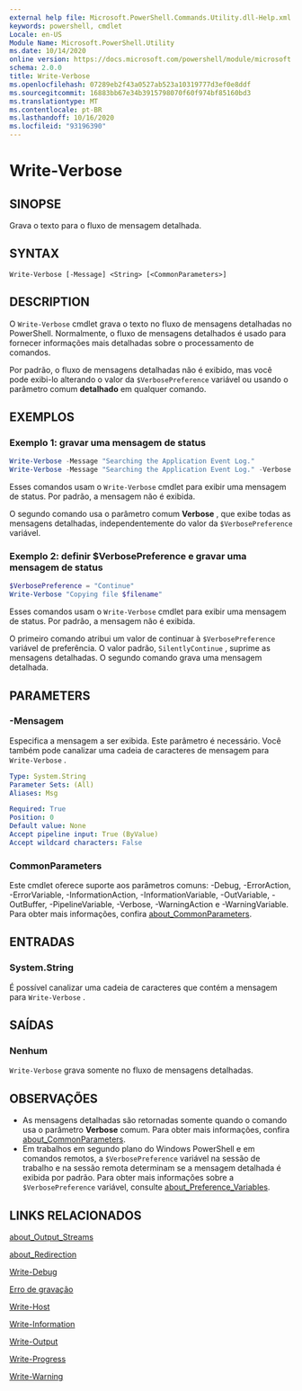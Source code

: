 ```yaml
---
external help file: Microsoft.PowerShell.Commands.Utility.dll-Help.xml
keywords: powershell, cmdlet
Locale: en-US
Module Name: Microsoft.PowerShell.Utility
ms.date: 10/14/2020
online version: https://docs.microsoft.com/powershell/module/microsoft.powershell.utility/write-verbose?view=powershell-6&WT.mc_id=ps-gethelp
schema: 2.0.0
title: Write-Verbose
ms.openlocfilehash: 07289eb2f43a0527ab523a10319777d3ef0e8ddf
ms.sourcegitcommit: 16883bb67e34b3915798070f60f974bf85160bd3
ms.translationtype: MT
ms.contentlocale: pt-BR
ms.lasthandoff: 10/16/2020
ms.locfileid: "93196390"
---
```

# Write-Verbose

## SINOPSE
Grava o texto para o fluxo de mensagem detalhada.

## SYNTAX

```
Write-Verbose [-Message] <String> [<CommonParameters>]
```

## DESCRIPTION

O `Write-Verbose` cmdlet grava o texto no fluxo de mensagens detalhadas no PowerShell. Normalmente, o fluxo de mensagens detalhados é usado para fornecer informações mais detalhadas sobre o processamento de comandos.

Por padrão, o fluxo de mensagens detalhadas não é exibido, mas você pode exibi-lo alterando o valor da `$VerbosePreference` variável ou usando o parâmetro comum **detalhado** em qualquer comando.

## EXEMPLOS

### Exemplo 1: gravar uma mensagem de status

```powershell
Write-Verbose -Message "Searching the Application Event Log."
Write-Verbose -Message "Searching the Application Event Log." -Verbose
```

Esses comandos usam o `Write-Verbose` cmdlet para exibir uma mensagem de status. Por padrão, a mensagem não é exibida.

O segundo comando usa o parâmetro comum **Verbose** , que exibe todas as mensagens detalhadas, independentemente do valor da `$VerbosePreference` variável.

### Exemplo 2: definir $VerbosePreference e gravar uma mensagem de status

```powershell
$VerbosePreference = "Continue"
Write-Verbose "Copying file $filename"
```

Esses comandos usam o `Write-Verbose` cmdlet para exibir uma mensagem de status. Por padrão, a mensagem não é exibida.

O primeiro comando atribui um valor de continuar à `$VerbosePreference` variável de preferência. O valor padrão, `SilentlyContinue` , suprime as mensagens detalhadas. O segundo comando grava uma mensagem detalhada.

## PARAMETERS

### -Mensagem

Especifica a mensagem a ser exibida. Este parâmetro é necessário. Você também pode canalizar uma cadeia de caracteres de mensagem para `Write-Verbose` .

```yaml
Type: System.String
Parameter Sets: (All)
Aliases: Msg

Required: True
Position: 0
Default value: None
Accept pipeline input: True (ByValue)
Accept wildcard characters: False
```

### CommonParameters

Este cmdlet oferece suporte aos parâmetros comuns: -Debug, -ErrorAction, -ErrorVariable, -InformationAction, -InformationVariable, -OutVariable, -OutBuffer, -PipelineVariable, -Verbose, -WarningAction e -WarningVariable. Para obter mais informações, confira [about_CommonParameters](../Microsoft.PowerShell.Core/About/about_CommonParameters.md).

## ENTRADAS

### System.String

É possível canalizar uma cadeia de caracteres que contém a mensagem para `Write-Verbose` .

## SAÍDAS

### Nenhum

`Write-Verbose` grava somente no fluxo de mensagens detalhadas.

## OBSERVAÇÕES

- As mensagens detalhadas são retornadas somente quando o comando usa o parâmetro **Verbose** comum. Para obter mais informações, confira [about_CommonParameters](https://go.microsoft.com/fwlink/?LinkID=113216).
- Em trabalhos em segundo plano do Windows PowerShell e em comandos remotos, a `$VerbosePreference` variável na sessão de trabalho e na sessão remota determinam se a mensagem detalhada é exibida por padrão.
  Para obter mais informações sobre a `$VerbosePreference` variável, consulte [about_Preference_Variables](../Microsoft.PowerShell.Core/About/about_Preference_Variables.md).

## LINKS RELACIONADOS

[about_Output_Streams](../Microsoft.PowerShell.Core/About/about_Output_Streams.md)

[about_Redirection](../Microsoft.PowerShell.Core/About/about_Redirection.md)

[Write-Debug](Write-Debug.md)

[Erro de gravação](Write-Error.md)

[Write-Host](Write-Host.md)

[Write-Information](Write-Information.md)

[Write-Output](Write-Output.md)

[Write-Progress](Write-Progress.md)

[Write-Warning](Write-Warning.md)
